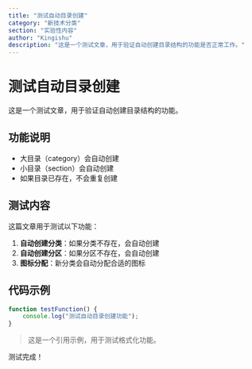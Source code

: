 ```yaml
---
title: "测试自动目录创建"
category: "新技术分类"
section: "实验性内容"
author: "Kingishu"
description: "这是一个测试文章，用于验证自动创建目录结构的功能是否正常工作。"
---
```


# 测试自动目录创建

这是一个测试文章，用于验证自动创建目录结构的功能。

## 功能说明

- 大目录（category）会自动创建
- 小目录（section）会自动创建
- 如果目录已存在，不会重复创建

## 测试内容

这篇文章用于测试以下功能：

1. **自动创建分类**：如果分类不存在，会自动创建
2. **自动创建分区**：如果分区不存在，会自动创建
3. **图标分配**：新分类会自动分配合适的图标

## 代码示例

```javascript
function testFunction() {
    console.log("测试自动目录创建功能");
}
```

> 这是一个引用示例，用于测试格式化功能。

测试完成！
